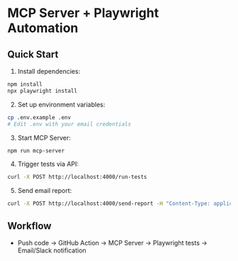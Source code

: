 # MCP Server + Playwright Automation

## Quick Start

1. Install dependencies:
```bash
npm install
npx playwright install
```

2. Set up environment variables:
```bash
cp .env.example .env
# Edit .env with your email credentials
```

3. Start MCP Server:
```bash
npm run mcp-server
```

4. Trigger tests via API:
```bash
curl -X POST http://localhost:4000/run-tests
```

5. Send email report:
```bash
curl -X POST http://localhost:4000/send-report -H "Content-Type: application/json" -d '{"email":"developer@company.com"}'
```

## Workflow
- Push code → GitHub Action → MCP Server → Playwright tests → Email/Slack notification